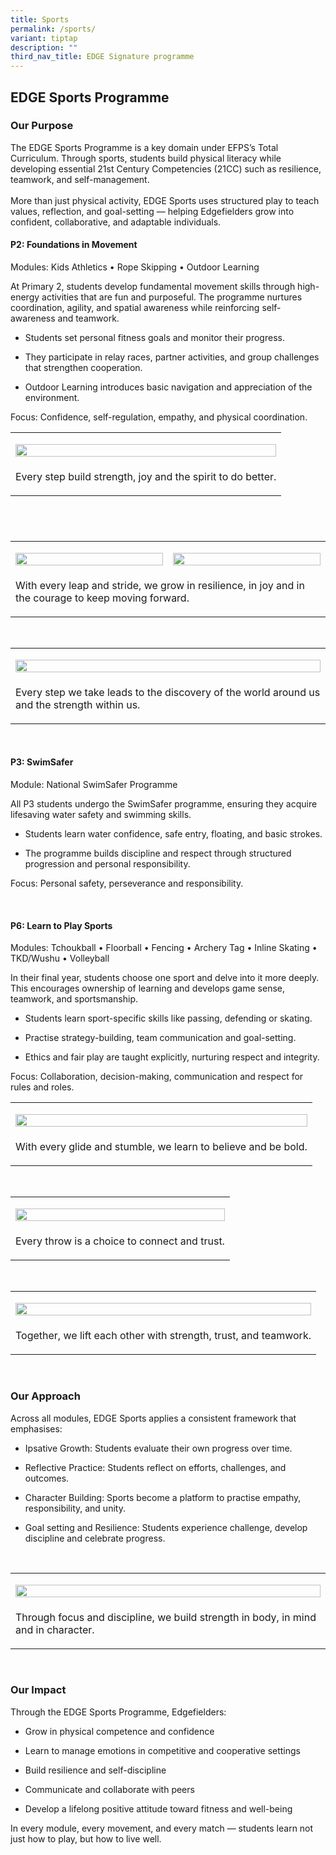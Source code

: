 ```yaml
---
title: Sports
permalink: /sports/
variant: tiptap
description: ""
third_nav_title: EDGE Signature programme
---
```

<h2>EDGE Sports Programme</h2>
<h3>Our Purpose</h3>
<p>The EDGE Sports Programme is a key domain under EFPS’s Total Curriculum.
Through sports, students build physical literacy while developing essential
21st Century Competencies (21CC) such as resilience, teamwork, and self-management.
<br>
<br>More than just physical activity, EDGE Sports uses structured play to
teach values, reflection, and goal-setting — helping Edgefielders grow
into confident, collaborative, and adaptable individuals.</p>
<p></p>
<h4>P2: Foundations in Movement</h4>
<p>Modules: Kids Athletics • Rope Skipping • Outdoor Learning</p>
<p>At Primary 2, students develop fundamental movement skills through high-energy
activities that are fun and purposeful. The programme nurtures coordination,
agility, and spatial awareness while reinforcing self-awareness and teamwork.</p>
<ul data-tight="true" class="tight">
<li>
<p>Students set personal fitness goals and monitor their progress.</p>
</li>
<li>
<p>They participate in relay races, partner activities, and group challenges
that strengthen cooperation.</p>
</li>
<li>
<p>Outdoor Learning introduces basic navigation and appreciation of the environment.</p>
</li>
</ul>
<p>Focus: Confidence, self-regulation, empathy, and physical coordination.</p>
<table style="minWidth: 25px">
<colgroup>
<col>
</colgroup>
<tbody>
<tr>
<td rowspan="1" colspan="1">
<p></p>
<div class="isomer-image-wrapper">
<img style="width: 100%" height="auto" width="100%" alt="" src="/images/Every_step_build_strength__joy_and_the_spirit_to_do_better.jpg">
</div>
</td>
</tr>
<tr>
<td rowspan="1" colspan="1">
<p>Every step build strength, joy and the spirit to do better.</p>
</td>
</tr>
</tbody>
</table>
<h2>&nbsp;</h2>
<table style="minWidth: 50px">
<colgroup>
<col>
<col>
</colgroup>
<tbody>
<tr>
<td rowspan="1" colspan="1">
<p></p>
<div class="isomer-image-wrapper">
<img style="width: 100%" height="auto" width="100%" alt="" src="/images/With_every_leap_and_stride__we_grow_in_resilience__in_joy_and_in_the_courage_to_keep_moving_forward_1.jpg">
</div>
</td>
<td rowspan="1" colspan="1">
<p></p>
<div class="isomer-image-wrapper">
<img style="width: 100%" height="auto" width="100%" alt="" src="/images/With_every_leap_and_stride__we_grow_in_resilience__in_joy_and_in_the_courage_to_keep_moving_forward_2.jpg">
</div>
</td>
</tr>
<tr>
<td rowspan="1" colspan="2">
<p>With every leap and stride, we grow in resilience, in joy and in the courage
to keep moving forward.</p>
</td>
</tr>
</tbody>
</table>
<p>&nbsp;</p>
<table style="minWidth: 25px">
<colgroup>
<col>
</colgroup>
<tbody>
<tr>
<td rowspan="1" colspan="1">
<p></p>
<div class="isomer-image-wrapper">
<img style="width: 100%" height="auto" width="100%" alt="" src="/images/Every_step_we_take_leads_to_the_discovery_of_the_world_around_us_and_the_strength_within_us.png">
</div>
</td>
</tr>
<tr>
<td rowspan="1" colspan="1">
<p>Every step we take leads to the discovery of the world around us and the
strength within us.</p>
</td>
</tr>
</tbody>
</table>
<p>&nbsp;</p>
<h4>P3: SwimSafer</h4>
<p>Module: National SwimSafer Programme</p>
<p>All P3 students undergo the SwimSafer programme, ensuring they acquire
lifesaving water safety and swimming skills.</p>
<ul data-tight="true" class="tight">
<li>
<p>Students learn water confidence, safe entry, floating, and basic strokes.</p>
</li>
<li>
<p>The programme builds discipline and respect through structured progression
and personal responsibility.</p>
</li>
</ul>
<p>Focus: Personal safety, perseverance and responsibility.</p>
<p>&nbsp;</p>
<h4>P6: Learn to Play Sports</h4>
<p>Modules: Tchoukball • Floorball • Fencing • Archery Tag • Inline Skating
• TKD/Wushu • Volleyball</p>
<p>In their final year, students choose one sport and delve into it more
deeply. This encourages ownership of learning and develops game sense,
teamwork, and sportsmanship.</p>
<ul data-tight="true" class="tight">
<li>
<p>Students learn sport-specific skills like passing, defending or skating.</p>
</li>
<li>
<p>Practise strategy-building, team communication and goal-setting.</p>
</li>
<li>
<p>Ethics and fair play are taught explicitly, nurturing respect and integrity.</p>
</li>
</ul>
<p>Focus: Collaboration, decision-making, communication and respect for rules
and roles.</p>
<table style="minWidth: 25px">
<colgroup>
<col>
</colgroup>
<tbody>
<tr>
<td rowspan="1" colspan="1">
<p></p>
<div class="isomer-image-wrapper">
<img style="width: 100%" height="auto" width="100%" alt="" src="/images/With_every_glide_and_stumble__we_learn_to_believe_and_be_bold_.jpg">
</div>
</td>
</tr>
<tr>
<td rowspan="1" colspan="1">
<p>With every glide and stumble, we learn to believe and be bold.</p>
</td>
</tr>
</tbody>
</table>
<p>&nbsp;</p>
<table style="minWidth: 25px">
<colgroup>
<col>
</colgroup>
<tbody>
<tr>
<td rowspan="1" colspan="1">
<p></p>
<div class="isomer-image-wrapper">
<img style="width: 100%" height="auto" width="100%" alt="" src="/images/Every_throw_is_a_choice_to_connect_and_trust_.jpg">
</div>
</td>
</tr>
<tr>
<td rowspan="1" colspan="1">
<p>Every throw is a choice to connect and trust.</p>
</td>
</tr>
</tbody>
</table>
<p>&nbsp;</p>
<table style="minWidth: 25px">
<colgroup>
<col>
</colgroup>
<tbody>
<tr>
<td rowspan="1" colspan="1">
<p></p>
<div class="isomer-image-wrapper">
<img style="width: 100%" height="auto" width="100%" alt="" src="/images/Together__we_lift_each_other_with_strength__trust__and_teamwork_.jpg">
</div>
</td>
</tr>
<tr>
<td rowspan="1" colspan="1">
<p>Together, we lift each other with strength, trust, and teamwork.</p>
</td>
</tr>
</tbody>
</table>
<p>&nbsp;</p>
<h3>Our Approach</h3>
<p>Across all modules, EDGE Sports applies a consistent framework that emphasises:</p>
<ul data-tight="true" class="tight">
<li>
<p>Ipsative Growth: Students evaluate their own progress over time.</p>
</li>
<li>
<p>Reflective Practice: Students reflect on efforts, challenges, and outcomes.</p>
</li>
<li>
<p>Character Building: Sports become a platform to practise empathy, responsibility,
and unity.</p>
</li>
<li>
<p>Goal setting and Resilience: Students experience challenge, develop discipline
and celebrate progress.</p>
</li>
</ul>
<p>&nbsp;</p>
<table style="minWidth: 25px">
<colgroup>
<col>
</colgroup>
<tbody>
<tr>
<td rowspan="1" colspan="1">
<p></p>
<div class="isomer-image-wrapper">
<img style="width: 100%" height="auto" width="100%" alt="" src="/images/Through_focus_and_discipline__we_build_strength_in_body__in_mind_and_in_character_.png">
</div>
</td>
</tr>
<tr>
<td rowspan="1" colspan="1">
<p>Through focus and discipline, we build strength in body, in mind and in
character.</p>
</td>
</tr>
</tbody>
</table>
<p>&nbsp;</p>
<h3>Our Impact</h3>
<p>Through the EDGE Sports Programme, Edgefielders:</p>
<ul data-tight="true" class="tight">
<li>
<p>Grow in physical competence and confidence</p>
</li>
<li>
<p>Learn to manage emotions in competitive and cooperative settings</p>
</li>
<li>
<p>Build resilience and self-discipline</p>
</li>
<li>
<p>Communicate and collaborate with peers</p>
</li>
<li>
<p>Develop a lifelong positive attitude toward fitness and well-being</p>
</li>
</ul>
<p>In every module, every movement, and every match — students learn not
just how to play, but how to live well.</p>